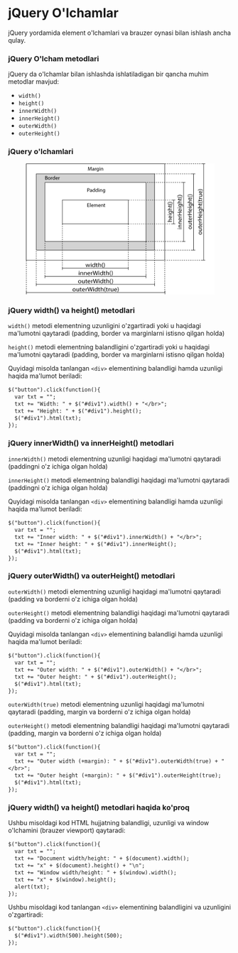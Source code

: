 # jQuery O'lchamlar

jQuery yordamida element o'lchamlari va brauzer oynasi bilan ishlash ancha qulay.

### jQuery O'lcham metodlari <a href="#jquery-olchamlar-metodlari" id="jquery-olchamlar-metodlari"></a>

jQuery da o'lchamlar bilan ishlashda ishlatiladigan bir qancha muhim metodlar mavjud:

* `width()`
* `height()`
* `innerWidth()`
* `innerHeight()`
* `outerWidth()`
* `outerHeight()`

### jQuery o'lchamlari <a href="#jquery-olchamlari" id="jquery-olchamlari"></a>

<figure><img src="../../.gitbook/assets/img_jquerydim.gif" alt=""><figcaption></figcaption></figure>

### jQuery width() va height() metodlari <a href="#jquery-width-va-height-metodlari" id="jquery-width-va-height-metodlari"></a>

`width()` metodi elementning uzunligini o'zgartiradi yoki u haqidagi ma'lumotni qaytaradi (padding, border va marginlarni istisno qilgan holda)

`height()` metodi elementning balandligini o'zgartiradi yoki u haqidagi ma'lumotni qaytaradi (padding, border va marginlarni istisno qilgan holda)

Quyidagi misolda tanlangan `<div>` elementining balandligi hamda uzunligi haqida ma'lumot beriladi:

```
$("button").click(function(){
  var txt = "";
  txt += "Width: " + $("#div1").width() + "</br>";
  txt += "Height: " + $("#div1").height();
  $("#div1").html(txt);
}); 
```

### jQuery innerWidth() va innerHeight() metodlari <a href="#jquery-innerwidth-va-innerheight-metodlari" id="jquery-innerwidth-va-innerheight-metodlari"></a>

`innerWidth()` metodi elementning uzunligi haqidagi ma'lumotni qaytaradi (paddingni o'z ichiga olgan holda)

`innerHeight()` metodi elementning balandligi haqidagi ma'lumotni qaytaradi (paddingni o'z ichiga olgan holda)

Quyidagi misolda tanlangan `<div>` elementining balandligi hamda uzunligi haqida ma'lumot beriladi:

```
$("button").click(function(){
  var txt = "";
  txt += "Inner width: " + $("#div1").innerWidth() + "</br>";
  txt += "Inner height: " + $("#div1").innerHeight();
  $("#div1").html(txt);
}); 
```

### jQuery outerWidth() va outerHeight() metodlari <a href="#jquery-outerwidth-va-outerheight-metodlari" id="jquery-outerwidth-va-outerheight-metodlari"></a>

`outerWidth()` metodi elementning uzunligi haqidagi ma'lumotni qaytaradi (padding va borderni o'z ichiga olgan holda)

`outerHeight()` metodi elementning balandligi haqidagi ma'lumotni qaytaradi (padding va borderni o'z ichiga olgan holda)

Quyidagi misolda tanlangan `<div>` elementining balandligi hamda uzunligi haqida ma'lumot beriladi:

```
$("button").click(function(){
  var txt = "";
  txt += "Outer width: " + $("#div1").outerWidth() + "</br>";
  txt += "Outer height: " + $("#div1").outerHeight();
  $("#div1").html(txt);
}); 
```

`outerWidth(true)` metodi elementning uzunligi haqidagi ma'lumotni qaytaradi (padding, margin va borderni o'z ichiga olgan holda)

`outerHeight()` metodi elementning balandligi haqidagi ma'lumotni qaytaradi (padding, margin va borderni o'z ichiga olgan holda)

```
$("button").click(function(){
  var txt = "";
  txt += "Outer width (+margin): " + $("#div1").outerWidth(true) + "</br>";
  txt += "Outer height (+margin): " + $("#div1").outerHeight(true);
  $("#div1").html(txt);
}); 
```

### jQuery width() va height() metodlari haqida ko'proq <a href="#jquery-width-va-height-metodlari-haqida-koproq" id="jquery-width-va-height-metodlari-haqida-koproq"></a>

Ushbu misoldagi kod HTML hujjatning balandligi, uzunligi va window o'lchamini (brauzer viewport) qaytaradi:

```
$("button").click(function(){
  var txt = "";
  txt += "Document width/height: " + $(document).width();
  txt += "x" + $(document).height() + "\n";
  txt += "Window width/height: " + $(window).width();
  txt += "x" + $(window).height();
  alert(txt);
}); 
```

Ushbu misoldagi kod tanlangan `<div>` elementining balandligini va uzunligini o'zgartiradi:

```
$("button").click(function(){
  $("#div1").width(500).height(500);
}); 
```
